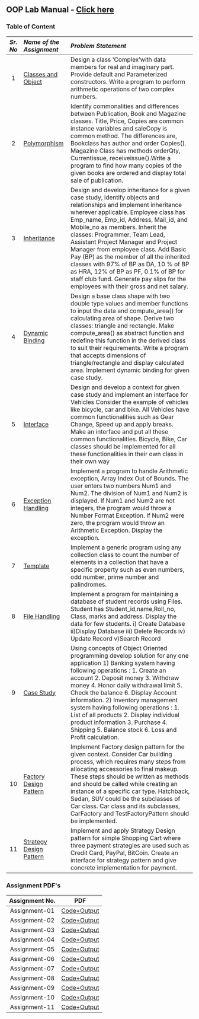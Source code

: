 ## OOP Lab Manual - [Click here](OOPLabManual.pdf)

### Table of Content

| _Sr. No_ | _Name of the Assignment_                 | _Problem Statement_                                                                                                                                                                                                                                                                                                                                                                                                                                                                                                                                                    |
| :------: | :--------------------------------------- | :--------------------------------------------------------------------------------------------------------------------------------------------------------------------------------------------------------------------------------------------------------------------------------------------------------------------------------------------------------------------------------------------------------------------------------------------------------------------------------------------------------------------------------------------------------------------- |
|    1     | [Classes and Object](Assignment-01)      | Design a class ‘Complex’with data members for real and imaginary part. Provide default and Parameterized constructors. Write a program to perform arithmetic operations of two complex numbers.                                                                                                                                                                                                                                                                                                                                                                        |
|    2     | [Polymorphism](Assignment-02)            | Identify commonalities and differences between Publication, Book and Magazine classes. Title, Price, Copies are common instance variables and saleCopy is common method. The differences are, Bookclass has author and order Copies(). Magazine Class has methods orderQty, Currentissue, receiveissue().Write a program to find how many copies of the given books are ordered and display total sale of publication.                                                                                                                                                 |
|    3     | [Inheritance](Assignment-03)             | Design and develop inheritance for a given case study, identify objects and relationships and implement inheritance wherever applicable. Employee class has Emp_name, Emp_id, Address, Mail_id, and Mobile_no as members. Inherit the classes: Programmer, Team Lead, Assistant Project Manager and Project Manager from employee class. Add Basic Pay (BP) as the member of all the inherited classes with 97% of BP as DA, 10 % of BP as HRA, 12% of BP as PF, 0.1% of BP for staff club fund. Generate pay slips for the employees with their gross and net salary. |
|    4     | [Dynamic Binding](Assignment-04)         | Design a base class shape with two double type values and member functions to input the data and compute_area() for calculating area of shape. Derive two classes: triangle and rectangle. Make compute_area() as abstract function and redefine this function in the derived class to suit their requirements. Write a program that accepts dimensions of triangle/rectangle and display calculated area. Implement dynamic binding for given case study.                                                                                                             |
|    5     | [Interface](Assignment-05)               | Design and develop a context for given case study and implement an interface for Vehicles Consider the example of vehicles like bicycle, car and bike. All Vehicles have common functionalities such as Gear Change, Speed up and apply breaks. Make an interface and put all these common functionalities. Bicycle, Bike, Car classes should be implemented for all these functionalities in their own class in their own way                                                                                                                                         |
|    6     | [Exception Handling](Assignment-06)      | Implement a program to handle Arithmetic exception, Array Index Out of Bounds. The user enters two numbers Num1 and Num2. The division of Num1 and Num2 is displayed. If Num1 and Num2 are not integers, the program would throw a Number Format Exception. If Num2 were zero, the program would throw an Arithmetic Exception. Display the exception.                                                                                                                                                                                                                 |
|    7     | [Template](Assignment-07)                | Implement a generic program using any collection class to count the number of elements in a collection that have a specific property such as even numbers, odd number, prime number and palindromes.                                                                                                                                                                                                                                                                                                                                                                   |
|    8     | [File Handling](Assignment-08)           | Implement a program for maintaining a database of student records using Files. Student has Student_id,name,Roll_no, Class, marks and address. Display the data for few students. i) Create Database ii)Display Database iii) Delete Records iv) Update Record v)Search Record                                                                                                                                                                                                                                                                                          |
|    9     | [Case Study](Assignment-09)              | Using concepts of Object Oriented programming develop solution for any one application 1) Banking system having following operations : 1. Create an account 2. Deposit money 3. Withdraw money 4. Honor daily withdrawal limit 5. Check the balance 6. Display Account information. 2) Inventory management system having following operations : 1. List of all products 2. Display individual product information 3. Purchase 4. Shipping 5. Balance stock 6. Loss and Profit calculation.                                                                            |
|    10    | [Factory Design Pattern](Assignment-10)  | Implement Factory design pattern for the given context. Consider Car building process, which requires many steps from allocating accessories to final makeup. These steps should be written as methods and should be called while creating an instance of a specific car type. Hatchback, Sedan, SUV could be the subclasses of Car class. Car class and its subclasses, CarFactory and TestFactoryPattern should be implemented.                                                                                                                                      |
|    11    | [Strategy Design Pattern](Assignment-01) | Implement and apply Strategy Design pattern for simple Shopping Cart where three payment strategies are used such as Credit Card, PayPal, BitCoin. Create an interface for strategy pattern and give concrete implementation for payment.                                                                                                                                                                                                                                                                                                                              |

### Assignment PDF's

| Assignment No. |                     PDF                      |
| :------------: | :------------------------------------------: |
| Assignment-01  | [Code+Output](Assignment-01/Code+Output.pdf) |
| Assignment-02  | [Code+Output](Assignment-02/Code+Output.pdf) |
| Assignment-03  | [Code+Output](Assignment-03/Code+Output.pdf) |
| Assignment-04  | [Code+Output](Assignment-04/Code+Output.pdf) |
| Assignment-05  | [Code+Output](Assignment-05/Code+Output.pdf) |
| Assignment-06  | [Code+Output](Assignment-06/Code+Output.pdf) |
| Assignment-07  | [Code+Output](Assignment-07/Code+Output.pdf) |
| Assignment-08  | [Code+Output](Assignment-08/Code+Output.pdf) |
| Assignment-09  | [Code+Output](Assignment-09/Code+Output.pdf) |
| Assignment-10  | [Code+Output](Assignment-10/Code+Output.pdf) |
| Assignment-11  | [Code+Output](Assignment-11/Code+Output.pdf) |
